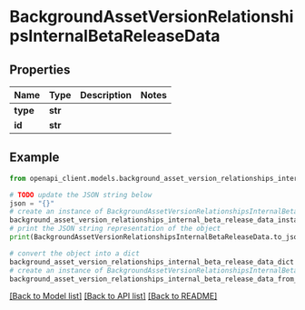 # BackgroundAssetVersionRelationshipsInternalBetaReleaseData


## Properties

Name | Type | Description | Notes
------------ | ------------- | ------------- | -------------
**type** | **str** |  | 
**id** | **str** |  | 

## Example

```python
from openapi_client.models.background_asset_version_relationships_internal_beta_release_data import BackgroundAssetVersionRelationshipsInternalBetaReleaseData

# TODO update the JSON string below
json = "{}"
# create an instance of BackgroundAssetVersionRelationshipsInternalBetaReleaseData from a JSON string
background_asset_version_relationships_internal_beta_release_data_instance = BackgroundAssetVersionRelationshipsInternalBetaReleaseData.from_json(json)
# print the JSON string representation of the object
print(BackgroundAssetVersionRelationshipsInternalBetaReleaseData.to_json())

# convert the object into a dict
background_asset_version_relationships_internal_beta_release_data_dict = background_asset_version_relationships_internal_beta_release_data_instance.to_dict()
# create an instance of BackgroundAssetVersionRelationshipsInternalBetaReleaseData from a dict
background_asset_version_relationships_internal_beta_release_data_from_dict = BackgroundAssetVersionRelationshipsInternalBetaReleaseData.from_dict(background_asset_version_relationships_internal_beta_release_data_dict)
```
[[Back to Model list]](../README.md#documentation-for-models) [[Back to API list]](../README.md#documentation-for-api-endpoints) [[Back to README]](../README.md)



